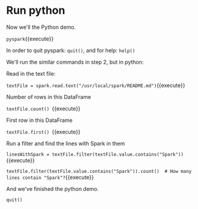 # Run python
Now we'll the Python demo.

`pyspark`{{execute}}

In order to quit pyspark: `quit()`, and for help: `help()`

We'll run the similar commands in step 2, but in python:

Read in the text file:

`textFile = spark.read.text("/usr/local/spark/README.md")`{{execute}}

 Number of rows in this DataFrame

`textFile.count() `{{execute}}

First row in this DataFrame

`textFile.first() `{{execute}}

Run a filter and find the lines with Spark in them

`linesWithSpark = textFile.filter(textFile.value.contains("Spark"))`{{execute}}

`textFile.filter(textFile.value.contains("Spark")).count()  # How many lines contain "Spark"?`{{execute}}

And we've finished the python demo.

`quit()`